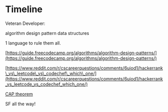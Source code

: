 # Timeline

Veteran Developer:

algorithm design pattern data structures

1 language to rule them all.

[https://guide.freecodecamp.org/algorithms/algorithm-design-patterns/](https://guide.freecodecamp.org/algorithms/algorithm-design-patterns/)

[https://www.reddit.com/r/cscareerquestions/comments/6uiod1/hackerrank\_vs\_leetcode\_vs\_codechef\_which\_one/](https://www.reddit.com/r/cscareerquestions/comments/6uiod1/hackerrank_vs_leetcode_vs_codechef_which_one/)

[CAP theorem](theorems.md#CAP)

SF all the way!

